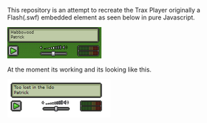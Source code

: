 This repository is an attempt to recreate the Trax Player originally a Flash(.swf) embedded element as seen below in pure Javascript. 

![TraxPlayer](images/trax.png)


At the moment its working and its looking like this.

![TraxPlayer](images/trax-pure-javascript.png)
